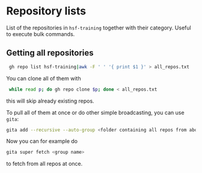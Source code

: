 # Repository lists

List of the repositories in `hsf-training` together with their category.
Useful to execute bulk commands.

## Getting all repositories

```bash
 gh repo list hsf-training|awk -F ' ' '{ print $1 }' > all_repos.txt
 ```

 You can clone all of them with

```bash
 while read p; do gh repo clone $p; done < all_repos.txt
 ```

 this will skip already existing repos.

 To pull all of them at once or do other simple broadcasting, you can use `gita`:

 ```bash
 gita add --recursive --auto-group <folder containing all repos from above>
 ```

 Now you can for example do

 ```bash
 gita super fetch <group name>
 ```

 to fetch from all repos at once.
